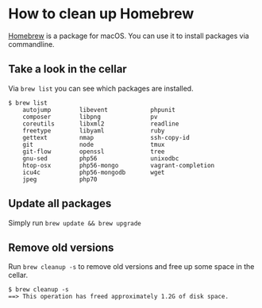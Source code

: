 # How to clean up Homebrew

[Homebrew][1] is a package for macOS. You can use it to install packages via commandline.

## Take a look in the cellar
Via `brew list` you can see which packages are installed.

    $ brew list
        autojump        libevent            phpunit
        composer        libpng              pv
        coreutils       libxml2             readline
        freetype        libyaml             ruby
        gettext         nmap                ssh-copy-id
        git             node                tmux
        git-flow        openssl             tree
        gnu-sed         php56               unixodbc
        htop-osx        php56-mongo         vagrant-completion
        icu4c           php56-mongodb       wget
        jpeg            php70

## Update all packages
Simply run `brew update && brew upgrade`

## Remove old versions
Run `brew cleanup -s` to remove old versions and free up some space in the cellar.

    $ brew cleanup -s
    ==> This operation has freed approximately 1.2G of disk space.

[1]: https://brew.sh